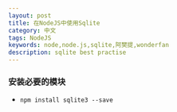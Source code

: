 ```yaml
---
layout: post
title: 在NodeJS中使用Sqlite
category: 中文
tags: NodeJS
keywords: node,node.js,sqlite,阿樊提,wonderfan
description: sqlite best practise
---
```


### 安装必要的模块

-  `npm install sqlite3 --save`

